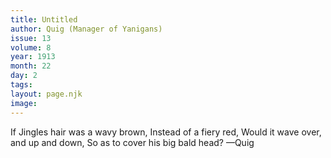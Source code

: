 ```yaml
---
title: Untitled
author: Quig (Manager of Yanigans)
issue: 13
volume: 8
year: 1913
month: 22
day: 2
tags:
layout: page.njk
image:
---
```

If Jingles hair was a wavy brown, Instead of a fiery red, Would it wave over, and up and down, So as to cover his big bald head? —Quig 

